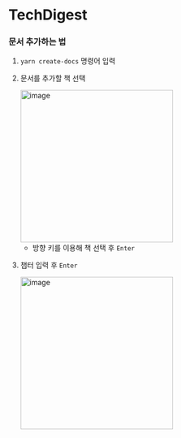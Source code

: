 # TechDigest

### 문서 추가하는 법
1. `yarn create-docs` 명령어 입력
2. 문서를 추가할 책 선택

   <img src="https://github.com/user-attachments/assets/cd24364e-6f4b-4521-aba6-6205da44a9b8" alt="image" width="300" height="auto">

   - 방향 키를 이용해 책 선택 후 `Enter`

3. 챕터 입력 후 `Enter`

   <img src="https://github.com/user-attachments/assets/a17efae6-acab-4705-aed7-b132db3ffcd8" alt="image" width="300" height="auto">


